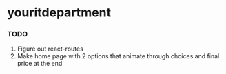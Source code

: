 # youritdepartment
 
### TODO
1. Figure out react-routes
2. Make home page with 2 options that animate through choices and final price at the end